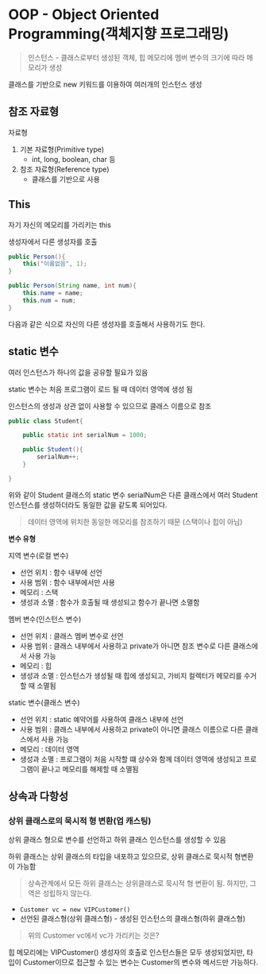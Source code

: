 # OOP - Object Oriented Programming(객체지향 프로그래밍)

> 인스턴스 - 클래스로부터 생성된 객체, 힙 메모리에 멤버 변수의 크기에 따라 메모리가 생성

클래스를 기반으로 new 키워드를 이용하여 여러개의 인스턴스 생성


## 참조 자료형

자료형 
1. 기본 자료형(Primitive type)
    - int, long, boolean, char 등
2. 참조 자료형(Reference type)
    - 클래스를 기반으로 사용


## This

자기 자신의 메모리를 가리키는 this

생성자에서 다른 생성자를 호출

```java
public Person(){
    this("이름없음", 1);
}

public Person(String name, int num){
    this.name = name;
    this.num = num;
}
```
다음과 같은 식으로 자신의 다른 생성자를 호출해서 사용하기도 한다. 

## static 변수

여러 인스턴스가 하나의 값을 공유할 필요가 있음

static 변수는 처음 프로그램이 로드 될 때 데이터 영역에 생성 됨

인스턴스의 생성과 상관 없이 사용할 수 있으므로 클래스 이름으로 참조

```java
public class Student{

    public static int serialNum = 1000;

    public Student(){
        serialNum++;
    }

}
```

위와 같이 Student 클래스의 static 변수 serialNum은 다른 클래스에서 여러 Student 인스턴스를 생성하더라도 동일한 값을 같도록 되어있다. 

> 데이터 영역에 위치한 동일한 메모리를 참조하기 때문 (스택이나 힙이 아님)

**변수 유형**

지역 변수(로컬 변수)
- 선언 위치 : 함수 내부에 선언
- 사용 범위 : 함수 내부에서만 사용
- 메모리 : 스택
- 생성과 소멸 : 함수가 호출될 때 생성되고 함수가 끝나면 소멸함


멤버 변수(인스턴스 변수)
- 선언 위치 : 클래스 멤버 변수로 선언
- 사용 범위 : 클래스 내부에서 사용하고 private가 아니면 참조 변수로 다른 클래스에서 사용 가능
- 메모리 : 힙
- 생성과 소멸 : 인스턴스가 생성될 때 힙에 생성되고, 가비지 컬렉터가 메모리를 수거할 때 소멸됨

static 변수(클래스 변수)
- 선언 위치 : static 예약어를 사용하여 클래스 내부에 선언
- 사용 범위 : 클래스 내부에서 사용하고 private이 아니면 클래스 이름으로 다른 클래스에서 사용 가능
- 메모리 : 데이터 영역
- 생성과 소멸 : 프로그램이 처음 시작할 떄 상수와 함께 데이터 영역에 생성되고 프로그램이 끝나고 메모리를 해제할 때 소멸됨



## 상속과 다항성

### 상위 클래스로의 묵시적 형 변환(업 캐스팅)

상위 클래스 형으로 변수를 선언하고 하위 클래스 인스턴스를 생성할 수 있음

하위 클래스는 상위 클래스의 타입을 내포하고 있으므로, 상위 클래스로 묵시적 형변환이 가능함

> 상속관계에서 모든 하위 클래스는 상위클래스로 묵시적 형 변환이 됨. 하지만, 그 역은 성립하지 않는다.

- `Customer vc = new VIPCustomer()`
- 선언된 클래스형(상위 클래스형) - 생성된 인스턴스의 클래스형(하위 클래스형)

> 위의 Customer vc에서 vc가 가리키는 것은?

힙 메모리에는 VIPCustomer() 생성자의 호출로 인스턴스들은 모두 생성되었지만, 타입이 Customer이므로 접근할 수 있는 변수는 Customer의 변수와 메서드만 가능하다.
